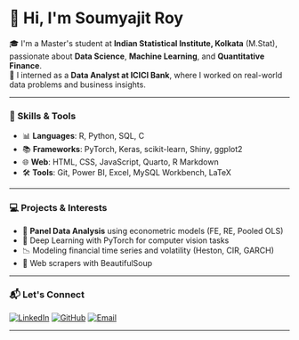 # 👋 Hi, I'm Soumyajit Roy

🎓 I'm a Master's student at **Indian Statistical Institute, Kolkata** (M.Stat), passionate about **Data Science**, **Machine Learning**, and **Quantitative Finance**.  
💼 I interned as a **Data Analyst at ICICI Bank**, where I worked on real-world data problems and business insights.

---

### 🔧 Skills & Tools

- 📊 **Languages**: R, Python, SQL, C
- 📚 **Frameworks**: PyTorch, Keras, scikit-learn, Shiny, ggplot2
- 🌐 **Web**: HTML, CSS, JavaScript, Quarto, R Markdown
- 🛠️ **Tools**: Git, Power BI, Excel, MySQL Workbench, LaTeX

---

### 💻 Projects & Interests

- 🔎 **Panel Data Analysis** using econometric models (FE, RE, Pooled OLS)
- 🧠 Deep Learning with PyTorch for computer vision tasks
- 📉 Modeling financial time series and volatility (Heston, CIR, GARCH)
- 🧪 Web scrapers with BeautifulSoup

---

### 📬 Let's Connect

[![LinkedIn](https://img.shields.io/badge/LinkedIn-blue?logo=linkedin&style=flat&logoColor=white)](https://www.linkedin.com/in/your-link)
[![GitHub](https://img.shields.io/badge/GitHub-100000?logo=github&style=flat&logoColor=white)](https://github.com/Ubermensch-ISI)
[![Email](https://img.shields.io/badge/Email-D14836?logo=gmail&style=flat&logoColor=white)](mailto:your.email@gmail.com)

---
